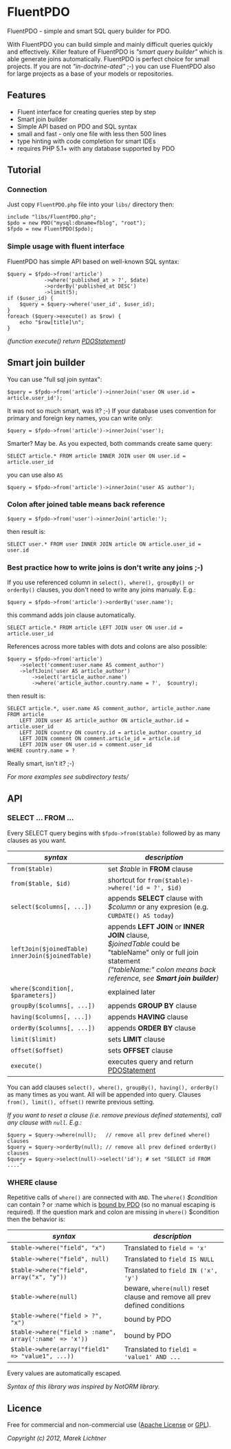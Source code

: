 # FluentPDO

FluentPDO - simple and smart SQL query builder for PDO.

With FluentPDO you can build simple and mainly difficult queries quickly and effectively. Killer feature of FluentPDO is *"smart query builder"* which is able generate joins automatically. FluentPDO is perfect choice for small projects. If you are not *"in-doctrine-ated"* ;-) you can use FluentPDO also for large projects as a base of your models or repositories.

## Features

- Fluent interface for creating queries step by step
- Smart join builder
- Simple API based on PDO and SQL syntax
- small and fast - only one file with less then 500 lines
- type hinting with code completion for smart IDEs
- requires PHP 5.1+ with any database supported by PDO

## Tutorial

### Connection

Just copy `FluentPDO.php` file into your `libs/` directory then:

	include "libs/FluentPDO.php";
	$pdo = new PDO("mysql:dbname=fblog", "root");
	$fpdo = new FluentPDO($pdo);
	
### Simple usage with fluent interface

FluentPDO has simple API based on well-known SQL syntax:

	$query = $fpdo->from('article')
				->where('published_at > ?', $date)
				->orderBy('published_at DESC')
				->limit(5);
	if ($user_id) {
		$query = $query->where('user_id', $user_id);
	}
	foreach ($query->execute() as $row) {
		echo "$row[title]\n";
	}

*(function execute() return [PDOStatement](http://www.php.net/manual/en/class.pdostatement.php))*

## Smart join builder

You can use "full sql join syntax":

	$query = $fpdo->from('article')->innerJoin('user ON user.id = article.user_id');

It was not so much smart, was it? ;-) If your database uses convention for primary and foreign key names, you can write only:

	$query = $fpdo->from('article')->innerJoin('user');
		
Smarter? May be. As you expected, both commands create same query:

	SELECT article.* FROM article INNER JOIN user ON user.id = article.user_id
	
you can use also `AS`
	
	$query = $fpdo->from('article')->innerJoin('user AS author');
	
### Colon after joined table means back reference

	$query = $fpdo->from('user')->innerJoin('article:');
	
then result is:
	
	SELECT user.* FROM user INNER JOIN article ON article.user_id = user.id
	
### Best practice how to write joins is don't write any joins ;-)

If you use referenced column in `select(), where(), groupBy() or orderBy()` clauses, you don't need to write any joins manualy. E.g.:

	$query = $fpdo->from('article')->orderBy('user.name');
	
this command adds join clause automatically.

	SELECT article.* FROM article LEFT JOIN user ON user.id = article.user_id

References across more tables with dots and colons are also possible:

	$query = $fpdo->from('article')
		->select('comment:user.name AS comment_author')
		->leftJoin('user AS article_author')
			->select('article_author.name')
			->where('article_author.country.name = ?',  $country);
		
then result is:

	SELECT article.*, user.name AS comment_author, article_author.name 
	FROM article 
    	LEFT JOIN user AS article_author ON article_author.id = article.user_id
    	LEFT JOIN country ON country.id = article_author.country_id
   		LEFT JOIN comment ON comment.article_id = article.id
    	LEFT JOIN user ON user.id = comment.user_id 
	WHERE country.name = ?


Really smart, isn't it? ;-)

*For more examples see subdirectory tests/*

## API

### SELECT ... FROM ...

Every SELECT query begins with `$fpdo->from($table)` followed by as many clauses as you want.

*syntax*                           | *description*
-----------------------------------|-----------------------------------
`from($table)`                     | set *$table* in **FROM** clause 
`from($table, $id)`                | shortcut for `from($table)->where('id = ?', $id)`
`select($columns[, ...])`          | appends **SELECT** clause with *$column* or any expresion (e.g. `CURDATE() AS today`)
`leftJoin($joinedTable)`<br>`innerJoin($joinedTable)` | appends **LEFT JOIN** or **INNER JOIN** clause,<br>*$joinedTable* could be "tableName" only or full join statement <br>*("tableName:" colon means back reference, see **Smart join builder**)*
`where($condition[, $parameters])` | explained later
`groupBy($columns[, ...])`         | appends **GROUP BY** clause
`having($columns[, ...])`          | appends **HAVING** clause
`orderBy($columns[, ...])`         | appends **ORDER BY** clause
`limit($limit)`	                   | sets **LIMIT** clause
`offset($offset)`	               | sets **OFFSET** clause
`execute()`                        | executes query and return [PDOStatement](http://www.php.net/manual/en/class.pdostatement.php)


You can add clauses `select(), where(), groupBy(), having(), orderBy()`
as many times as you want. All will be appended into query. Clauses `from(), limit(), offset()` rewrite previous setting.	

*If you want to reset a clause (i.e. remove previous defined statements), call any clause with `null`. E.g.:*

	$query = $query->where(null);   // remove all prev defined where() clauses
	$query = $query->orderBy(null); // remove all prev defined orderBy() clauses
	$query = $query->select(null)->select('id'); # set "SELECT id FROM ...."
	
### WHERE clause

Repetitive calls of `where()` are connected with `AND`. The `where()` *$condition* can contain ? or :name which is [bound by PDO](http://www.php.net/manual/en/pdostatement.execute.php) (so no manual escaping is required). If the question mark and colon are missing in `where()` $condition then the behavior is:

*syntax*                                  | *description*
------------------------------------------|-----------------------------------
`$table->where("field", "x")`             | Translated to `field = 'x'`
`$table->where("field", null)`            | Translated to `field IS NULL`
`$table->where("field", array("x", "y"))` | Translated to `field IN ('x', 'y')`
`$table->where(null)`                     | beware, `where(null)` reset clause and remove all prev defined conditions
`$table->where("field > ?", "x")`                       | bound by PDO
`$table->where("field > :name", array(':name' => 'x'))` | bound by PDO
`$table->where(array("field1" => "value1", ...))`       | Translated to `field1 = 'value1' AND ...`

Every values are automatically escaped.

*Syntax of this library was inspired by NotORM library.*

## Licence

Free for commercial and non-commercial use ([Apache License](http://www.apache.org/licenses/LICENSE-2.0.html) or [GPL](http://www.gnu.org/licenses/gpl-2.0.html)).

*Copyright (c) 2012, Marek Lichtner*


